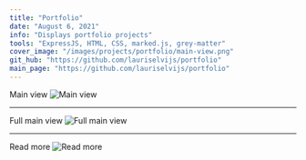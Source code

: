 ```yaml
---
title: "Portfolio"
date: "August 6, 2021"
info: "Displays portfolio projects"
tools: "ExpressJS, HTML, CSS, marked.js, grey-matter"
cover_image: "/images/projects/portfolio/main-view.png"
git_hub: "https://github.com/lauriselvijs/portfolio"
main_page: "https://github.com/lauriselvijs/portfolio"
---
```


Main view
![Main view](/images/projects/portfolio/main-view.png)

---

Full main view
![Full main view](/images/projects/portfolio/main-view-full.png)

---

Read more
![Read more](/images/projects/portfolio/read-more.png)
